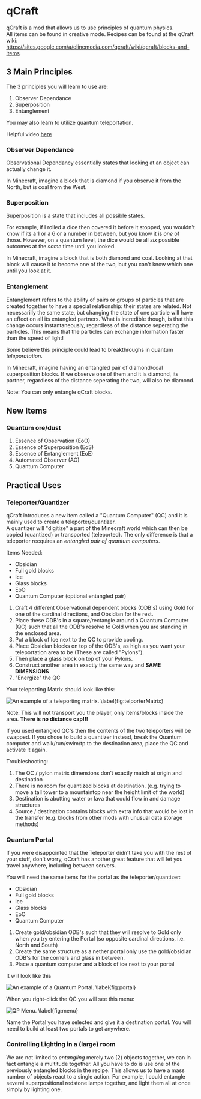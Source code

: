 # qCraft

qCraft is a mod that allows us to use principles of quantum physics.  
All items can be found in creative mode. Recipes can be found at the qCraft wiki:  
https://sites.google.com/a/elinemedia.com/qcraft/wiki/qcraft/blocks-and-items

## 3 Main Principles

The 3 principles you will learn to use are:

1. Observer Dependance
2. Superposition
3. Entanglement

You may also learn to utilize quantum teleportation.

Helpful video [here](https://www.youtube.com/watch?v=hygLNR_wGPo)

### Observer Dependance

Observational Dependancy essentially states that looking at an object can actually change it.

In Minecraft, imagine a block that is diamond if you observe it from the North, but is coal from the West.

### Superposition

Superposition is a state that includes all possible states.

For example, if I rolled a dice then covered it before it stopped, you wouldn't know if its a 1 or a 6 or a number in between, but you know it is _one_ of those.  However, on a quantum level, the dice would be all _six_ possible outcomes at the *same* time until you looked.

In Minecraft, imagine a block that is both diamond and coal.  Looking at that block will cause it to become one of the two, but you can't know which one until you look at it.

### Entanglement

Entanglement refers to the ability of pairs or groups of particles that are created together to have a special relationship: their states are related.  Not necessarilly the same state, but changing the state of one particle will have an effect on all its entangled partners.  What is incredible though, is that this change occurs instantaneously, regardless of the distance seperating the particles. This means that the particles can exchange information faster than the speed of light!

Some believe this principle could lead to breakthroughs in quantum *teleporatation*.

In Minecraft, imagine having an entangled pair of diamond/coal superposition blocks.  If we observe one of them and it is diamond, its partner, regardless of the distance seperating the two, will also be diamond.

Note: You can only entangle qCraft blocks.

## New Items

### Quantum ore/dust

1. Essence of Observation (EoO)  
2. Essence of Superposition (EoS)  
3. Essence of Entanglement (EoE)  
4. Automated Observer (AO)  
5. Quantum Computer

## Practical Uses

### Teleporter/Quantizer

qCraft introduces a new item called a "Quantum Computer" (QC) and it is mainly used to create a teleporter/quantizer.  
A quantizer will "digitize" a part of the Minecraft world which can then be copied (quantized) or transported (teleported). The only difference is that a teleporter recquires an *entangled pair of quantum computers*.

Items Needed:  

* Obsidian
* Full gold blocks
* Ice
* Glass blocks
* EoO
* Quantum Computer (optional entangled pair)

1. Craft 4 different Observational dependent blocks (ODB's) using Gold for one of the cardinal directions, and Obsidian for the rest.
2. Place these ODB's in a square/rectangle around a Quantum Computer (QC) such that all the ODB's resolve to Gold when you are standing in the enclosed area.  
3. Put a block of Ice next to the QC to provide cooling.
4. Place Obsidian blocks on top of the ODB's, as high as you want your teleportation area to be (These are called "Pylons").  
5. Then place a glass block on top of your Pylons.
6. Construct another area in exactly the same way and **SAME DIMENSIONS**
7. "Energize" the QC

Your teleporting Matrix should look like this:  

![An example of a teleporting matrix. \label{fig:telporterMatrix}](/images/Section_1/matrix.png)

Note: This will not transport you the player, only items/blocks inside the area.  **There is no distance cap!!!**

If you used entangled QC's then the contents of the two teleporters will be swapped.  If you chose to build a quantizer instead, break the Quantum computer and walk/run/swim/tp to the destination area, place the QC and activate it again.

Troubleshooting:  

1. The QC / pylon matrix dimensions don’t exactly match at origin and destination  
2. There is no room for quantized blocks at destination. (e.g. trying to move a tall tower to a mountaintop near the height limit of the world)  
3. Destination is abutting water or lava that could flow in and damage structures  
4. Source / destination contains blocks with extra info that would be lost in the transfer (e.g. blocks from other mods with unusual data storage methods) 

### Quantum Portal

If you were disappointed that the Teleporter didn't take you with the rest of your stuff, don't worry, qCraft has another great feature that will let you travel anywhere, including between servers.

You will need the same items for the portal as the teleporter/quantizer:  

* Obsidian
* Full gold blocks
* Ice
* Glass blocks
* EoO
* Quantum Computer

1. Create gold/obsidian ODB's such that they will resolve to Gold only when you try entering the Portal (so opposite cardinal directions, i.e. North and South)
2. Create the same structure as a nether portal only use the gold/obsidian ODB's for the corners and glass in between.
3. Place a quantum computer and a block of ice next to your portal

It will look like this  

![An example of a Quantum Portal. \label{fig:portal}](/images/Section_1/portal.png)

When you right-click the QC you will see this menu: 

![QP Menu. \label{fig:menu}](/images/Section_1/menu.png)

Name the Portal you have selected and give it a destination portal.
You will need to build at least two portals to get anywhere.

### Controlling Lighting in a (large) room

We are not limited to *entangling* merely two (2) objects together, we can in fact entangle a multitude together.  All you have to do is use one of the previously entangled blocks in the recipe. This allows us to have a mass number of objects react to a single action.  For example, I could entangle several superpositional redstone lamps together, and light them all at once simply by lighting one.

